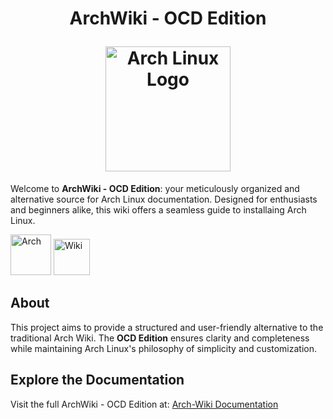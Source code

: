 <h1 align="center">
  
ArchWiki - OCD Edition  

<img src="https://archlinux.org/static/logos/archlinux-logo-light-scalable.1ae4cc2e2469.svg" width="200" alt="Arch Linux Logo" />
</h1>

Welcome to **ArchWiki - OCD Edition**: your meticulously organized and alternative source for Arch Linux documentation. Designed for enthusiasts and beginners alike, this wiki offers a seamless guide to installaing Arch Linux.  

<a href="https://archlinux.org/" target="_blank"><img alt="Arch" src="https://img.shields.io/badge/ARCH-1793D1?style=flat-square" width="65"></a> <a href="https://Justus0405.github.io/Arch-Wiki/" target="_blank"><img alt="Wiki" src="https://img.shields.io/badge/WIKI-98c379?style=flat-square" width="58"></a>

## About  

This project aims to provide a structured and user-friendly alternative to the traditional Arch Wiki. The **OCD Edition** ensures clarity and completeness while maintaining Arch Linux's philosophy of simplicity and customization.

## Explore the Documentation  

Visit the full ArchWiki - OCD Edition at: [Arch-Wiki Documentation](https://Justus0405.github.io/Arch-Wiki/)
